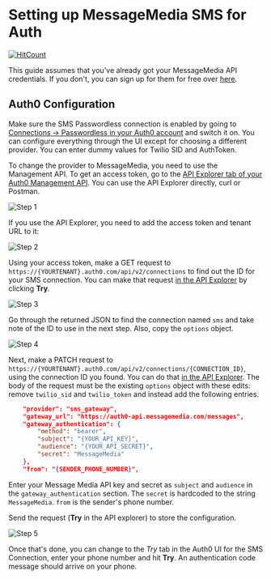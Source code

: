 # Setting up MessageMedia SMS for Auth
[![HitCount](http://hits.dwyl.io/messagemedia/auth0-integration.svg)](http://hits.dwyl.io/messagemedia/auth0-integration)

This guide assumes that you've already got your MessageMedia API credentials. If you don't, you can sign up for them for free over [here](https://developers.messagemedia.com/register).

## Auth0 Configuration

Make sure the SMS Passwordless connection is enabled by going to [Connections → Passwordless in your Auth0 account](https://manage.auth0.com/#/connections/passwordless) and switch it on. You can configure everything through the UI except for choosing a different provider. You can enter dummy values for Twilio SID and AuthToken.

To change the provider to MessageMedia, you need to use the Management API. To get an access token, go to the [API Explorer tab of your Auth0 Management API](https://manage.auth0.com/#/apis/management/explorer). You can use the API Explorer directly, curl or Postman.

![Step 1](https://developers.messagemedia.com/wp-content/uploads/2018/09/step1.png)

If you use the API Explorer, you need to add the access token and tenant URL to it:

![Step 2](https://developers.messagemedia.com/wp-content/uploads/2018/09/step2.png)

Using your access token, make a GET request to `https://{YOURTENANT}.auth0.com/api/v2/connections` to find out the ID for your SMS connection. You can make that request [in the API Explorer](https://auth0.com/docs/api/management/v2#!/Connections/get_connections) by clicking **Try**.

![Step 3](https://developers.messagemedia.com/wp-content/uploads/2018/09/step3.png)

Go through the returned JSON to find the connection named `sms` and take note of the ID to use in the next step. Also, copy the `options` object.

![Step 4](https://developers.messagemedia.com/wp-content/uploads/2018/09/step4.png)

Next, make a PATCH request to `https://{YOURTENANT}.auth0.com/api/v2/connections/{CONNECTION_ID}`, using the connection ID you found. You can do that [in the API Explorer](https://auth0.com/docs/api/management/v2#!/Connections/patch_connections_by_id). The body of the request must be the existing `options` object with these edits: remove `twilio_sid` and `twilio_token` and instead add the following entries.

````json
    "provider": "sms_gateway",
    "gateway_url": "https://auth0-api.messagemedia.com/messages",
    "gateway_authentication": {
        "method": "bearer",
        "subject": "{YOUR_API_KEY}",
        "audience": "{YOUR_API_SECRET}",
        "secret": "MessageMedia"
    },
    "from": "{SENDER_PHONE_NUMBER}",
````

Enter your Message Media API key and secret as `subject` and `audience` in the `gateway_authentication` section. The `secret` is hardcoded to the string `MessageMedia`. `from` is the sender's phone number.

Send the request (**Try** in the API explorer) to store the configuration.

![Step 5](https://developers.messagemedia.com/wp-content/uploads/2018/09/step5.png)

Once that's done, you can change to the _Try_ tab in the Auth0 UI for the SMS Connection, enter your phone number and hit **Try**. An authentication code message should arrive on your phone.
